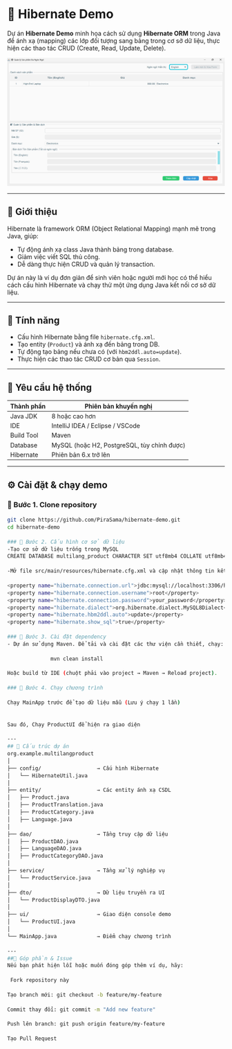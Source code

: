 # 🧩 Hibernate Demo

Dự án **Hibernate Demo** minh họa cách sử dụng **Hibernate ORM** trong Java để ánh xạ (mapping) các lớp đối tượng sang bảng trong cơ sở dữ liệu, thực hiện các thao tác CRUD (Create, Read, Update, Delete).

![Hibernate demo UI](ui-demoHibernate.png)

---

## 🧠 Giới thiệu

Hibernate là framework ORM (Object Relational Mapping) mạnh mẽ trong Java, giúp:

- Tự động ánh xạ class Java thành bảng trong database.  
- Giảm việc viết SQL thủ công.  
- Dễ dàng thực hiện CRUD và quản lý transaction.  

Dự án này là ví dụ đơn giản để sinh viên hoặc người mới học có thể hiểu cách cấu hình Hibernate và chạy thử một ứng dụng Java kết nối cơ sở dữ liệu.

---

## 🚀 Tính năng

- Cấu hình Hibernate bằng file `hibernate.cfg.xml`.  
- Tạo entity (`Product`) và ánh xạ đến bảng trong DB.  
- Tự động tạo bảng nếu chưa có (với `hbm2ddl.auto=update`).  
- Thực hiện các thao tác CRUD cơ bản qua `Session`.  

---

## 🧩 Yêu cầu hệ thống

| Thành phần | Phiên bản khuyến nghị |
|-------------|-----------------------|
| Java JDK    | 8 hoặc cao hơn        |
| IDE         | IntelliJ IDEA / Eclipse / VSCode |
| Build Tool  | Maven                 |
| Database    | MySQL (hoặc H2, PostgreSQL, tùy chỉnh được) |
| Hibernate   | Phiên bản 6.x trở lên |

---

## ⚙️ Cài đặt & chạy demo

### 🔹 Bước 1. Clone repository
```bash
git clone https://github.com/PiraSama/hibernate-demo.git
cd hibernate-demo

### 🔹 Bước 2. Cấu hình cơ sở dữ liệu
-Tạo cơ sở dữ liệu trống trong MySQL
CREATE DATABASE multilang_product CHARACTER SET utf8mb4 COLLATE utf8mb4_unicode_ci;

-Mở file src/main/resources/hibernate.cfg.xml và cập nhật thông tin kết nối:

<property name="hibernate.connection.url">jdbc:mysql://localhost:3306/hibernate_demo</property>
<property name="hibernate.connection.username">root</property>
<property name="hibernate.connection.password">your_password</property>
<property name="hibernate.dialect">org.hibernate.dialect.MySQL8Dialect</property>
<property name="hibernate.hbm2ddl.auto">update</property>
<property name="hibernate.show_sql">true</property>

### 🔹 Bước 3. Cài đặt dependency
- Dự án sử dụng Maven. Để tải và cài đặt các thư viện cần thiết, chạy:

              mvn clean install

Hoặc build từ IDE (chuột phải vào project → Maven → Reload project).

### 🔹 Bước 4. Chạy chương trình

Chạy MainApp trước để tạo dữ liệu mẫu (Lưu ý chạy 1 lần)


Sau đó, Chạy ProductUI để hiện ra giao diện

---
## 📂 Cấu trúc dự án
org.example.multilangproduct
│
├── config/                  → Cấu hình Hibernate
│   └── HibernateUtil.java
│
├── entity/                  → Các entity ánh xạ CSDL
│   ├── Product.java
│   ├── ProductTranslation.java
│   ├── ProductCategory.java
│   ├── Language.java
│
├── dao/                     → Tầng truy cập dữ liệu
│   ├── ProductDAO.java
│   ├── LanguageDAO.java
│   ├── ProductCategoryDAO.java
│
├── service/                 → Tầng xử lý nghiệp vụ
│   └── ProductService.java
│
├── dto/                     → Dữ liệu truyền ra UI
│   └── ProductDisplayDTO.java
│
├── ui/                      → Giao diện console demo
│   └── ProductUI.java
│
└── MainApp.java             → Điểm chạy chương trình

---
##🤝 Góp phần & Issue
Nếu bạn phát hiện lỗi hoặc muốn đóng góp thêm ví dụ, hãy:

 Fork repository này

Tạo branch mới: git checkout -b feature/my-feature

Commit thay đổi: git commit -m "Add new feature"

Push lên branch: git push origin feature/my-feature

Tạo Pull Request

